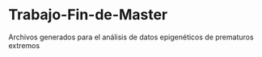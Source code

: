 # Trabajo-Fin-de-Master
Archivos generados para el análisis de datos epigenéticos de prematuros extremos
